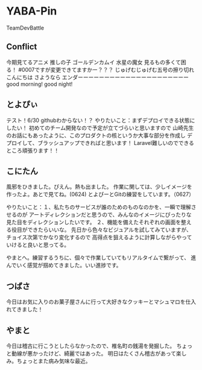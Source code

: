 # YABA-Pin
TeamDevBattle


## Conflict
今期見てるアニメ
推しの子
ゴールデンカムイ
水星の魔女
見るもの多くて困る！
#0007ですが変更できてますかー？？？
じゅげむじゅげむ五号の擦り切れ
こんにちは
さようなら
エンダーーーーーーーーーーーーーーーーーーーーー
good morning!
good night!

## とよぴぃ
テスト！6/30
githubわからない！？
やりたいこと：まずデプロイできる状態にしたい！
初めてのチーム開発なので予定が立てづらいと思いますので
山崎先生のお話にもあったように、このプロダクトの核というか大事な部分を作成し
デプロイして、ブラッシュアップできればと思います！
Laravel難しいのでできるところ頑張ります！！

## こにたん
風邪をひきました。ぴえん。熱も出ました。
作業に関しては、少しイメージを作ったよ。あとで見てね。(0624)
とよぴーとGitの練習をしています。（0627）

やりたいこと：１、私たちのサービスが誰のためのものなのかを、一瞬で理解させるのが
アートディレクションだと思うので、みんなのイメージにぴったりな見た目をディレクションしたいです。
２、機能を備えたそれぞれの画面を整える役目ができたらいいな。
先日から色々なビジュアルを試してみていますが、チョイス次第でかなり変化するので
高得点を狙えるように計算しながらやっていけると良いと思ってる。

やまとへ。練習するうちに、個々で作業していてもリアルタイムで繋がって、
進んでいく感覚が掴めてきました。いい進捗です。

## つばさ
今日はお気に入りのお菓子屋さんに行って大好きなクッキーとマシュマロを仕入れてきました！

## やまと
今日は稽古に行こうとしたらなかったので、椎名町の銭湯を発掘した。
ちょっと動線が悪かったけど、綺麗ではあった。
明日はたくさん稽古があって楽しみ。ちょっとまた病み気味な最近。
